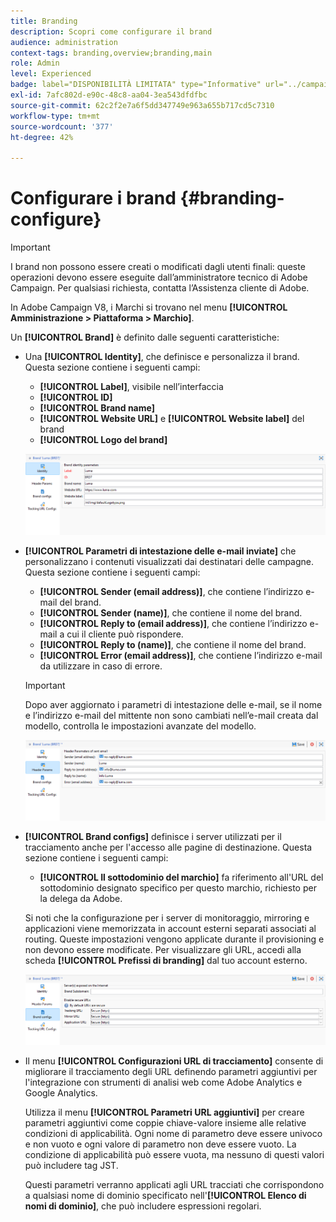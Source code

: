 ```yaml
---
title: Branding
description: Scopri come configurare il brand
audience: administration
context-tags: branding,overview;branding,main
role: Admin
level: Experienced
badge: label="DISPONIBILITÀ LIMITATA" type="Informative" url="../campaign-standard-migration-home.md" tooltip="Limitato agli utenti Campaign Standard migrati"
exl-id: 7afc802d-e90c-48c8-aa04-3ea543dfdfbc
source-git-commit: 62c2f2e7a6f5dd347749e963a655b717cd5c7310
workflow-type: tm+mt
source-wordcount: '377'
ht-degree: 42%

---
```


# Configurare i brand {#branding-configure}

>[!IMPORTANT]
>
>I brand non possono essere creati o modificati dagli utenti finali: queste operazioni devono essere eseguite dall’amministratore tecnico di Adobe Campaign. Per qualsiasi richiesta, contatta l’Assistenza cliente di Adobe.

In Adobe Campaign V8, i Marchi si trovano nel menu **[!UICONTROL Amministrazione > Piattaforma > Marchio]**.

Un **[!UICONTROL Brand]** è definito dalle seguenti caratteristiche:

* Una **[!UICONTROL Identity]**, che definisce e personalizza il brand. Questa sezione contiene i seguenti campi:

   * **[!UICONTROL Label]**, visibile nell’interfaccia
   * **[!UICONTROL ID]**
   * **[!UICONTROL Brand name]**
   * **[!UICONTROL Website URL]** e **[!UICONTROL Website label]** del brand
   * **[!UICONTROL Logo del brand]**

  ![](assets/branding_1.png)

* **[!UICONTROL Parametri di intestazione delle e-mail inviate]** che personalizzano i contenuti visualizzati dai destinatari delle campagne. Questa sezione contiene i seguenti campi:

   * **[!UICONTROL Sender (email address)]**, che contiene l’indirizzo e-mail del brand.
   * **[!UICONTROL Sender (name)]**, che contiene il nome del brand.
   * **[!UICONTROL Reply to (email address)]**, che contiene l’indirizzo e-mail a cui il cliente può rispondere.
   * **[!UICONTROL Reply to (name)]**, che contiene il nome del brand.
   * **[!UICONTROL Error (email address)]**, che contiene l’indirizzo e-mail da utilizzare in caso di errore.

  >[!IMPORTANT]
  >
  >Dopo aver aggiornato i parametri di intestazione delle e-mail, se il nome e l’indirizzo e-mail del mittente non sono cambiati nell’e-mail creata dal modello, controlla le impostazioni avanzate del modello.

  ![](assets/branding_2.png)

* **[!UICONTROL Brand configs]** definisce i server utilizzati per il tracciamento anche per l&#39;accesso alle pagine di destinazione. Questa sezione contiene i seguenti campi:

   * **[!UICONTROL Il sottodominio del marchio]** fa riferimento all&#39;URL del sottodominio designato specifico per questo marchio, richiesto per la delega da Adobe.

  Si noti che la configurazione per i server di monitoraggio, mirroring e applicazioni viene memorizzata in account esterni separati associati al routing. Queste impostazioni vengono applicate durante il provisioning e non devono essere modificate. Per visualizzare gli URL, accedi alla scheda **[!UICONTROL Prefissi di branding]** dal tuo account esterno.

  ![](assets/branding_3.png)

* Il menu **[!UICONTROL Configurazioni URL di tracciamento]** consente di migliorare il tracciamento degli URL definendo parametri aggiuntivi per l&#39;integrazione con strumenti di analisi web come Adobe Analytics e Google Analytics.

  Utilizza il menu **[!UICONTROL Parametri URL aggiuntivi]** per creare parametri aggiuntivi come coppie chiave-valore insieme alle relative condizioni di applicabilità. Ogni nome di parametro deve essere univoco e non vuoto e ogni valore di parametro non deve essere vuoto. La condizione di applicabilità può essere vuota, ma nessuno di questi valori può includere tag JST.

  Questi parametri verranno applicati agli URL tracciati che corrispondono a qualsiasi nome di dominio specificato nell&#39;**[!UICONTROL Elenco di nomi di dominio]**, che può includere espressioni regolari.
